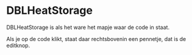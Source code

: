 # DBLHeatStorage

DBLHeatStorage is als het ware het mapje waar de code in staat.

Als je op de code klikt, staat daar rechtsbovenin een pennetje, dat is de editknop. 
